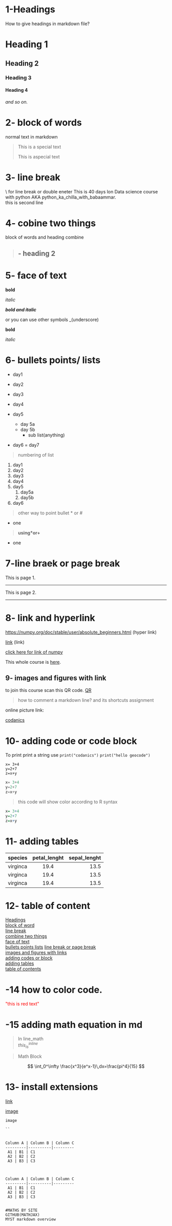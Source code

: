 # 1-Headings
How to give headings in markdown file?
# Heading 1
## Heading 2
### Heading 3
#### Heading 4
###### and so on.


# 2- block of words
normal text in markdown
>This is a special text
>
>This  is aspecial text

# 3- line break 
 \ for line break or double eneter
This is 40 days lon Data science course with python AKA
python_ka_chilla_with_babaammar.\
this is second line

# 4- cobine two things
block of words and heading combine

>## - heading 2
 
# 5- face of text

**bold**

*italic*

***bold and italic***

or you can use other symbols
_(underscore)

__bold__

_italic_

# 6- bullets points/ lists

- day1
- day2
- day3
- day4
- day5
    - day 5a
    - day 5b
        - sub list(anything)

- day6
= day7
> numbering of list
1. day1
2. day2
3. day3
4. day4
5. day5
    1. day5a
    2. day5b
6. day6
>other way to point bullet  * or #
* one

>__using*or+__


+ one

# 7-line braek or page break

This is page 1.

---
This is page 2.
___

# 8- link and hyperlink
<https://numpy.org/doc/stable/user/absolute_beginners.html> (hyper link)

[link](https://numpy.org/doc/stable/user/absolute_beginners.html)
(link)

[click here for link of numpy](https://numpy.org/doc/stable/user/absolute_beginners.html)


[geocode]:https://numpy.org/doc/stable/user/absolute_beginners.html

This whole course is [here][geocode].

## 9- images and figures with link
 to join this course scan this QR code.
 [QR](qr.PNG)


 > how to comment a markdown line?  and its shortcuts assignment

 online picture link:

 [codanics](https://www.google.com/search?q=codanics+picture&tbm=isch&ved=2ahUKEwi0mPWDiLH1AhV18eAKHc7QA_IQ2-cCegQIABAA&oq=codanics+picture&gs_lcp=CgNpbWcQAzoECAAQQzoFCAAQgAQ6BggAEAcQHjoHCAAQsQMQQzoICAAQgAQQsQM6CwgAEIAEELEDEIMBOgYIABAIEB5Qk8AkWLbsJGDo8iRoAXAAeACAAYQEiAH-JpIBCjItMTAuNC4xLjGYAQCgAQGqAQtnd3Mtd2l6LWltZ8ABAQ&sclient=img&ei=S1ThYfTGH_XigwfOoY-QDw&rlz=1C1GCEA_enPK870PK870)

 # 10- adding code or code block
To print print a string use `print("codanics")`
`print("hello geocode")`
```
x= 3+4
y=2+7
z=x+y
```
```python
x= 3+4
y=2+7
z=x+y
```
> this code will show color according to R syntax
``` R
x= 3+4
y=2+7
z=x+y
```



# 11- adding tables
| species | petal_lenght |sepal_lenght |
|---------|:--------------:|-------------:|
|virginca|19.4|13.5|
|virginca|19.4|13.5|
|virginca|19.4|13.5|

# 12- table of content
[Headings](#1-headings)\
[block of word](#2--block-of-words)\
[line break](#3--line-break)\
[combine two things](#4--cobine-two-things)\
[face of text](#5--face-of-text)\
[bullets points lists](#6--bullets-points-lists)
[line break or page break](#7-line-braek-or-page-break)\
[ images and figures with links](#9--images-and-figures-with-link)\
[adding codes or block](#10--adding-code-or-code-block)\
[ adding tables](#11--adding-tables)\
[table of contents](#12--table-of-content)\
[](#13--install-extensions)





# -14 how to color code.
<span style="color:red">
 "this is red text"
 </span>


# -15 adding math equation in md

> In line_math\
$this_{is}^{inline}$

> Math Block

$$
\int_0^\infty \frac{x^3}{e^x-1}\,dx=\frac{pi^4}{15}
$$



# 13- install extensions

[link](https://www.google.com/search?q=backticks+in+i7+4+generation&rlz=1C1GCEA_enPK870PK870&source=lnms&tbm=isch&sa=X&ved=2ahUKEwinrtiujLH1AhUq7rsIHRGmA_UQ_AUoAXoECAEQAw&biw=1231&bih=502&dpr=1.3)

[image](qr.png)

```
image

``


Column A | Column B | Column C
---------|----------|---------
 A1 | B1 | C1
 A2 | B2 | C2
 A3 | B3 | C3



Column A | Column B | Column C
---------|----------|---------
 A1 | B1 | C1
 A2 | B2 | C2
 A3 | B3 | C3


#MATHS BY SITE
GITHUB(MATHJAX)
MYST markdown overview
